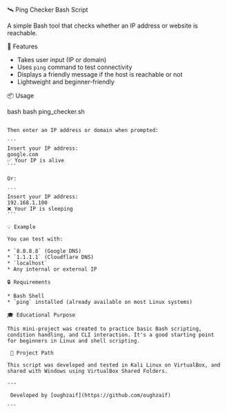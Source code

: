 🛰️ Ping Checker Bash Script

A simple Bash tool that checks whether an IP address or website is reachable.

🧰 Features

- Takes user input (IP or domain)
- Uses `ping` command to test connectivity
- Displays a friendly message if the host is reachable or not
- Lightweight and beginner-friendly

📦 Usage

bash
bash ping_checker.sh
````

Then enter an IP address or domain when prompted:

```
Insert your IP address:
google.com
✅ Your IP is alive
```

Or:

```
Insert your IP address:
192.168.1.100
❌ Your IP is sleeping
```

💡 Example

You can test with:

* `8.8.8.8` (Google DNS)
* `1.1.1.1` (Cloudflare DNS)
* `localhost`
* Any internal or external IP

🔒 Requirements

* Bash Shell
* `ping` installed (already available on most Linux systems)

🎓 Educational Purpose

This mini-project was created to practice basic Bash scripting, condition handling, and CLI interaction. It's a good starting point for beginners in Linux and shell scripting.

 📁 Project Path

This script was developed and tested in Kali Linux on VirtualBox, and shared with Windows using VirtualBox Shared Folders.

---

 Developed by [oughzaif](https://github.com/oughzaif)

```
